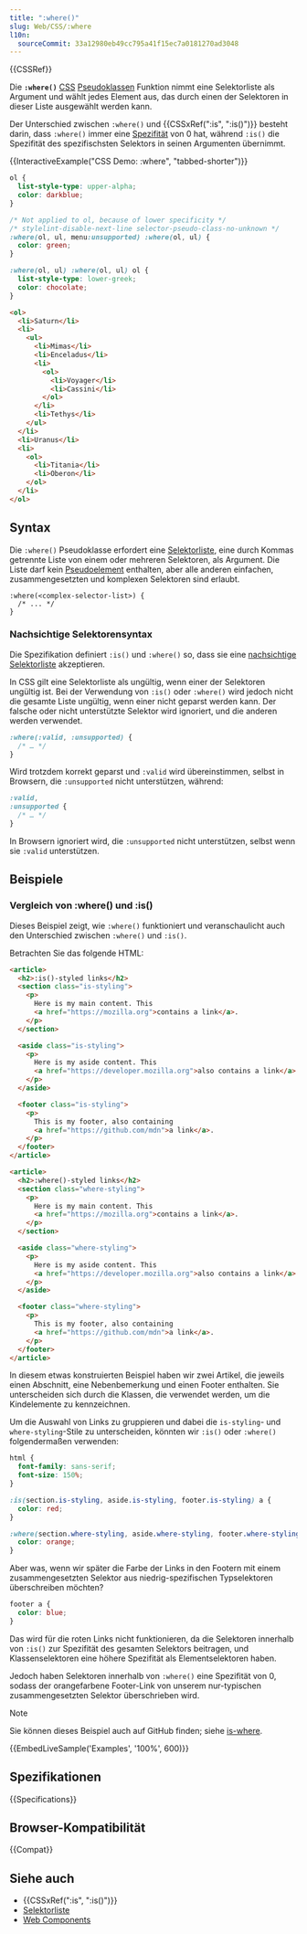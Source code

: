 ```yaml
---
title: ":where()"
slug: Web/CSS/:where
l10n:
  sourceCommit: 33a12980eb49cc795a41f15ec7a0181270ad3048
---
```


{{CSSRef}}

Die **`:where()`** [CSS](/de/docs/Web/CSS) [Pseudoklassen](/de/docs/Web/CSS/Pseudo-classes) Funktion nimmt eine Selektorliste als Argument und wählt jedes Element aus, das durch einen der Selektoren in dieser Liste ausgewählt werden kann.

Der Unterschied zwischen `:where()` und {{CSSxRef(":is", ":is()")}} besteht darin, dass `:where()` immer eine [Spezifität](/de/docs/Web/CSS/CSS_cascade/Specificity) von 0 hat, während `:is()` die Spezifität des spezifischsten Selektors in seinen Argumenten übernimmt.

{{InteractiveExample("CSS Demo: :where", "tabbed-shorter")}}

```css interactive-example
ol {
  list-style-type: upper-alpha;
  color: darkblue;
}

/* Not applied to ol, because of lower specificity */
/* stylelint-disable-next-line selector-pseudo-class-no-unknown */
:where(ol, ul, menu:unsupported) :where(ol, ul) {
  color: green;
}

:where(ol, ul) :where(ol, ul) ol {
  list-style-type: lower-greek;
  color: chocolate;
}
```

```html interactive-example
<ol>
  <li>Saturn</li>
  <li>
    <ul>
      <li>Mimas</li>
      <li>Enceladus</li>
      <li>
        <ol>
          <li>Voyager</li>
          <li>Cassini</li>
        </ol>
      </li>
      <li>Tethys</li>
    </ul>
  </li>
  <li>Uranus</li>
  <li>
    <ol>
      <li>Titania</li>
      <li>Oberon</li>
    </ol>
  </li>
</ol>
```

## Syntax

Die `:where()` Pseudoklasse erfordert eine [Selektorliste](/de/docs/Web/CSS/CSS_selectors/Selector_structure#selector_list), eine durch Kommas getrennte Liste von einem oder mehreren Selektoren, als Argument. Die Liste darf kein [Pseudoelement](/de/docs/Web/CSS/Pseudo-elements) enthalten, aber alle anderen einfachen, zusammengesetzten und komplexen Selektoren sind erlaubt.

```css-nolint
:where(<complex-selector-list>) {
  /* ... */
}
```

### Nachsichtige Selektorensyntax

Die Spezifikation definiert `:is()` und `:where()` so, dass sie eine [nachsichtige Selektorliste](https://drafts.csswg.org/selectors-4/#typedef-forgiving-selector-list) akzeptieren.

In CSS gilt eine Selektorliste als ungültig, wenn einer der Selektoren ungültig ist. Bei der Verwendung von `:is()` oder `:where()` wird jedoch nicht die gesamte Liste ungültig, wenn einer nicht geparst werden kann. Der falsche oder nicht unterstützte Selektor wird ignoriert, und die anderen werden verwendet.

```css
:where(:valid, :unsupported) {
  /* … */
}
```

Wird trotzdem korrekt geparst und `:valid` wird übereinstimmen, selbst in Browsern, die `:unsupported` nicht unterstützen, während:

```css
:valid,
:unsupported {
  /* … */
}
```

In Browsern ignoriert wird, die `:unsupported` nicht unterstützen, selbst wenn sie `:valid` unterstützen.

## Beispiele

### Vergleich von :where() und :is()

Dieses Beispiel zeigt, wie `:where()` funktioniert und veranschaulicht auch den Unterschied zwischen `:where()` und `:is()`.

Betrachten Sie das folgende HTML:

```html
<article>
  <h2>:is()-styled links</h2>
  <section class="is-styling">
    <p>
      Here is my main content. This
      <a href="https://mozilla.org">contains a link</a>.
    </p>
  </section>

  <aside class="is-styling">
    <p>
      Here is my aside content. This
      <a href="https://developer.mozilla.org">also contains a link</a>.
    </p>
  </aside>

  <footer class="is-styling">
    <p>
      This is my footer, also containing
      <a href="https://github.com/mdn">a link</a>.
    </p>
  </footer>
</article>

<article>
  <h2>:where()-styled links</h2>
  <section class="where-styling">
    <p>
      Here is my main content. This
      <a href="https://mozilla.org">contains a link</a>.
    </p>
  </section>

  <aside class="where-styling">
    <p>
      Here is my aside content. This
      <a href="https://developer.mozilla.org">also contains a link</a>.
    </p>
  </aside>

  <footer class="where-styling">
    <p>
      This is my footer, also containing
      <a href="https://github.com/mdn">a link</a>.
    </p>
  </footer>
</article>
```

In diesem etwas konstruierten Beispiel haben wir zwei Artikel, die jeweils einen Abschnitt, eine Nebenbemerkung und einen Footer enthalten. Sie unterscheiden sich durch die Klassen, die verwendet werden, um die Kindelemente zu kennzeichnen.

Um die Auswahl von Links zu gruppieren und dabei die `is-styling`- und `where-styling`-Stile zu unterscheiden, könnten wir `:is()` oder `:where()` folgendermaßen verwenden:

```css
html {
  font-family: sans-serif;
  font-size: 150%;
}

:is(section.is-styling, aside.is-styling, footer.is-styling) a {
  color: red;
}

:where(section.where-styling, aside.where-styling, footer.where-styling) a {
  color: orange;
}
```

Aber was, wenn wir später die Farbe der Links in den Footern mit einem zusammengesetzten Selektor aus niedrig-spezifischen Typselektoren überschreiben möchten?

```css
footer a {
  color: blue;
}
```

Das wird für die roten Links nicht funktionieren, da die Selektoren innerhalb von `:is()` zur Spezifität des gesamten Selektors beitragen, und Klassenselektoren eine höhere Spezifität als Elementselektoren haben.

Jedoch haben Selektoren innerhalb von `:where()` eine Spezifität von 0, sodass der orangefarbene Footer-Link von unserem nur-typischen zusammengesetzten Selektor überschrieben wird.

> [!NOTE]
> Sie können dieses Beispiel auch auf GitHub finden; siehe [is-where](https://mdn.github.io/css-examples/is-where/).

{{EmbedLiveSample('Examples', '100%', 600)}}

## Spezifikationen

{{Specifications}}

## Browser-Kompatibilität

{{Compat}}

## Siehe auch

- {{CSSxRef(":is", ":is()")}}
- [Selektorliste](/de/docs/Web/CSS/Selector_list)
- [Web Components](/de/docs/Web/API/Web_components)
